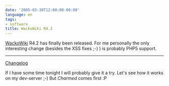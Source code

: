 ```yaml
---
date: '2005-03-30T12:00:00-00:00'
language: en
tags:
- software
title: WackoWiki R4.2
---
```



<a href="http://wackowiki.com/">WackoWiki</a> R4.2 has finally been released. For me personally the only interesting change (besides the XSS fixes ;-) ) is probably PHP5 support. 

-------------------------------



<a href="http://wackowiki.com/WackoDownload/InEnglish?v=11e1#h4828-4">Changelog</a>



If I have some time tonight I will probably give it a try. Let's see how it works on my dev-server ;-) But <cite>Charmed</cite> comes first :P